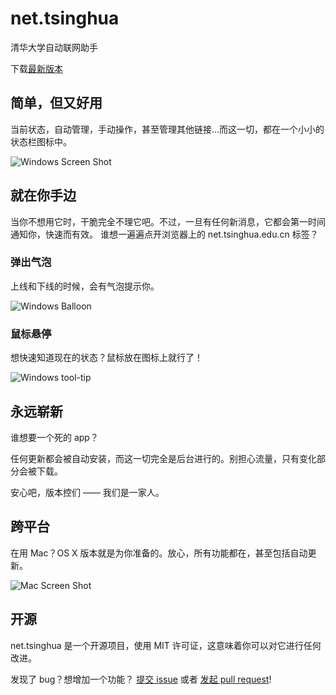 # net.tsinghua

清华大学自动联网助手

下载[最新版本](http://net-tsinghua.herokuapp.com)

## 简单，但又好用

当前状态，自动管理，手动操作，甚至管理其他链接…而这一切，都在一个小小的状态栏图标中。

![Windows Screen Shot](resource/screenshot-win32.png)

## 就在你手边

当你不想用它时，干脆完全不理它吧。不过，一旦有任何新消息，它都会第一时间通知你，快速而有效。
谁想一遍遍点开浏览器上的 net.tsinghua.edu.cn 标签？

### 弹出气泡

上线和下线的时候，会有气泡提示你。

![Windows Balloon](resource/balloon-win32.png)

### 鼠标悬停

想快速知道现在的状态？鼠标放在图标上就行了！

![Windows tool-tip](resource/tool-tip-win32.png)

## 永远崭新

谁想要一个死的 app？

任何更新都会被自动安装，而这一切完全是后台进行的。别担心流量，只有变化部分会被下载。

安心吧，版本控们 —— 我们是一家人。

## 跨平台

在用 Mac？OS X 版本就是为你准备的。放心，所有功能都在，甚至包括自动更新。

![Mac Screen Shot](resource/screenshot-darwin.png)

## 开源

net.tsinghua 是一个开源项目，使用 MIT 许可证，这意味着你可以对它进行任何改进。

发现了 bug？想增加一个功能？
[提交 issue](https://github.com/ThomasLee969/net.tsinghua/issues/new) 或者
[发起 pull request](https://github.com/ThomasLee969/net.tsinghua/compare/)!
